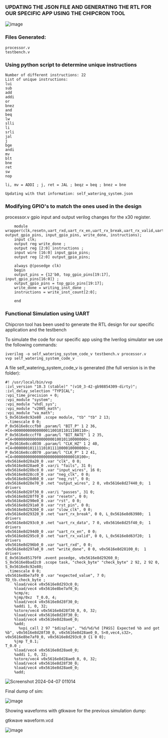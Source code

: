 ### UPDATING THE JSON FILE AND GENERATING THE RTL FOR OUR SPECIFIC APP USING THE CHIPCRON TOOL

![image](https://github.com/joses-bot/vsdiat_workshop/assets/83429049/7b8775cf-88a4-4d22-9cf7-32a74c95c1cc)

### Files Generated:

```
processor.v
testbench.v

```

### Using python script to determine unique instructions

```
Number of different instructions: 22
List of unique instructions:
lui
sub
add
addi
or
bnez
and
beq
lw
slli
li
srli
jal
j
bge
andi
mv
blt
bne
ret
sw
nop

li, mv = ADDI ; j, ret = JAL ; beqz = beq ; bnez = bne

Updating with that information: self_watering_system.json

```

### Modifying GPIO's to match the ones used in the design

processor.v gpio input and output verilog changes for the x30 register.

```
    module wrapper(clk,resetn,uart_rxd,uart_rx_en,uart_rx_break,uart_rx_valid,uart_rx_data, output_gpio_pins, input_gpio_pins, write_done, instructions);
    input clk;
    output reg write_done ; 
    output reg [2:0] instructions ; 
    input wire [16:0] input_gpio_pins;
    output reg [2:0] output_gpio_pins;  
```

```
    always @(posedge clk) 
    begin
    output_pins = {12'b0, top_gpio_pins[19:17],  input_gpio_pins[16:0]} ; 
    output_gpio_pins = top_gpio_pins[19:17]; 
    write_done = writing_inst_done ; 
    instructions = write_inst_count[2:0]; 

    end 
```

### Functional Simulation using UART

Chipcron tool has been used to generate the RTL design for our specific application and the testbench 

To simulate the code for our specific app using the Iverilog simulator we use the following commands:

```
iverilog -o self_watering_system_code_v testbench.v processor.v
vvp self_watering_system_code_v

```
A file self_watering_system_code_v is generated (the full version is in the folder):

```
#! /usr/local/bin/vvp
:ivl_version "10.3 (stable)" "(v10_3-42-gb98854309-dirty)";
:ivl_delay_selection "TYPICAL";
:vpi_time_precision + 0;
:vpi_module "system";
:vpi_module "vhdl_sys";
:vpi_module "v2005_math";
:vpi_module "va_math";
S_0x5616e8c92e80 .scope module, "tb" "tb" 2 13;
 .timescale 0 0;
P_0x5616e8cccfb0 .param/l "BIT_P" 1 2 36, +C4<00000000000000011001011011100110>;
P_0x5616e8cccff0 .param/l "BIT_RATE" 1 2 35, +C4<00000000000000000010010110000000>;
P_0x5616e8ccd030 .param/l "CLK_HZ" 1 2 40, +C4<00000010111110101111000010000000>;
P_0x5616e8ccd070 .param/l "CLK_P" 1 2 41, +C4<00000000000000000000000000010100>;
v0x5616e8d28a20_0 .var "clk", 0 0;
v0x5616e8d28ae0_0 .var/i "fails", 31 0;
v0x5616e8d28bc0_0 .var "input_wires", 16 0;
v0x5616e8d28cc0_0 .var "neg_clk", 0 0;
v0x5616e8d28d60_0 .var "neg_rst", 0 0;
v0x5616e8d28e70_0 .net "output_wires", 2 0, v0x5616e8d27440_0;  1 drivers
v0x5616e8d28f30_0 .var/i "passes", 31 0;
v0x5616e8d28ff0_0 .var "resetn", 0 0;
v0x5616e8d290e0_0 .var "rst", 0 0;
v0x5616e8d291a0_0 .var "rst_pin", 0 0;
v0x5616e8d29260_0 .var "slow_clk", 0 0;
v0x5616e8d29320_0 .net "uart_rx_break", 0 0, L_0x5616e8d63980;  1 drivers
v0x5616e8d293c0_0 .net "uart_rx_data", 7 0, v0x5616e8d25f40_0;  1 drivers
v0x5616e8d294d0_0 .var "uart_rx_en", 0 0;
v0x5616e8d295c0_0 .net "uart_rx_valid", 0 0, L_0x5616e8d63f20;  1 drivers
v0x5616e8d296b0_0 .var "uart_rxd", 0 0;
v0x5616e8d297a0_0 .net "write_done", 0 0, v0x5616e8d28100_0;  1 drivers
E_0x5616e85179f0 .event posedge, v0x5616e8d29260_0;
S_0x5616e8bad2c0 .scope task, "check_byte" "check_byte" 2 92, 2 92 0, S_0x5616e8c92e80;
 .timescale 0 0;
v0x5616e8be7af0_0 .var "expected_value", 7 0;
TD_tb.check_byte ;
    %load/vec4 v0x5616e8d293c0_0;
    %load/vec4 v0x5616e8be7af0_0;
    %cmp/e;
    %jmp/0xz  T_0.0, 4;
    %load/vec4 v0x5616e8d28f30_0;
    %addi 1, 0, 32;
    %store/vec4 v0x5616e8d28f30_0, 0, 32;
    %load/vec4 v0x5616e8d28f30_0;
    %load/vec4 v0x5616e8d28ae0_0;
    %add;
	  %vpi_call 2 97 "$display", "%d/%d/%d [PASS] Expected %b and got %b", v0x5616e8d28f30_0, v0x5616e8d28ae0_0, S<0,vec4,s32>, v0x5616e8be7af0_0, v0x5616e8d293c0_0 {1 0 0};
    %jmp T_0.1;
T_0.0 ;
    %load/vec4 v0x5616e8d28ae0_0;
    %addi 1, 0, 32;
    %store/vec4 v0x5616e8d28ae0_0, 0, 32;
    %load/vec4 v0x5616e8d28f30_0;
    %load/vec4 v0x5616e8d28ae0_0;
    %add;

```

![Screenshot 2024-04-07 011014](https://github.com/joses-bot/vsdiat_workshop/assets/83429049/fbd82d28-5b39-4d2c-8a15-a14bc190ff64)

Final dump of sim:


![image](https://github.com/joses-bot/vsdiat_workshop/assets/83429049/f73eb55d-3368-4b9c-92ac-521b0d2ecf28)

Showing waveforms with gtkwave for the previous simulation dump:

gtkwave waveform.vcd

![image](https://github.com/joses-bot/vsdiat_workshop/assets/83429049/ed31796c-48a5-4bb8-a3e8-bfe3365d2564)




